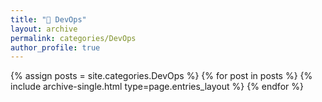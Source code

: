 ```yaml
---
title: "🔗 DevOps"
layout: archive
permalink: categories/DevOps
author_profile: true
---
```


{% assign posts = site.categories.DevOps %}
{% for post in posts %} {% include archive-single.html type=page.entries_layout %} {% endfor %}